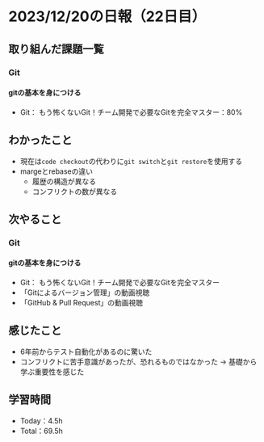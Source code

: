 # 2023/12/20の日報（22日目）

## 取り組んだ課題一覧
### Git
#### gitの基本を身につける
  - Git： もう怖くないGit！チーム開発で必要なGitを完全マスター：80%

## わかったこと
  - 現在は`code checkout`の代わりに`git switch`と`git restore`を使用する
  - margeとrebaseの違い
    - 履歴の構造が異なる
    - コンフリクトの数が異なる

## 次やること
### Git
#### gitの基本を身につける
  - Git： もう怖くないGit！チーム開発で必要なGitを完全マスター
  - 「Gitによるバージョン管理」の動画視聴
  - 「GitHub & Pull Request」の動画視聴
  
## 感じたこと
  - 6年前からテスト自動化があるのに驚いた
  - コンフリクトに苦手意識があったが、恐れるものではなかった
    → 基礎から学ぶ重要性を感じた

## 学習時間
  - Today：4.5h
  - Total：69.5h
